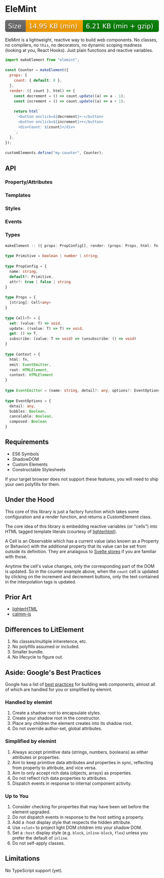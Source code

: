 # EleMint

![](docs/size-badge.svg)

EleMint is a lightweight, reactive way to build web components. No classes, no compilers, no `this`, no decorators, no dynamic scoping madness (looking at you, React Hooks). Just plain functions and reactive variables.

```js
import makeElement from "elemint";

const Counter = makeElement({
  props: {
    count: { default: 0 },
  },
  render: ({ count }, html) => {
    const decrement = () => count.update((a) => a - 1);
    const increment = () => count.update((a) => a + 1);

    return html`
      <button onclick=${decrement}>-</button>
      <button onclick=${increment}>+</button>
      <div>Count: ${count}</div>
    `;
  },
});

customElements.define("my-counter", Counter);
```

## API

### Property/Attributes

### Templates

### Styles

### Events

### Types

```ts
makeElement :: ({ props: PropConfig[], render: (props: Props, html: fn, context: Context) => HTML, css: string })

type Primitive = boolean | number | string;

type PropConfig = {
  name: string,
  default?: Primitive,
  attr?: true | false | string
}

type Props = {
  [string]: Cell<any>
}

type Cell<T> = {
  set: (value: T) => void,
  update: ((value: T) => T) => void,
  get: () => T,
  subscribe: (value: T => void) => (unsubscribe: () => void)
}

type Context = {
  html: fn,
  emit: EventEmitter,
  root: HTMLElement,
  context: HTMLElement
}

type EventEmitter = (name: string, detail?: any, options?: EventOptions) => Event

type EventOptions = {
  detail: any,
  bubbles: Boolean,
  cancelable: Boolean,
  composed: Boolean
}
```

## Requirements

- ES6 Symbols
- ShadowDOM
- Custom Elements
- Constructable Stylesheets

If your target browser does not support these features, you will need to ship your own polyfills for them.

## Under the Hood

This core of this library is just a factory function which takes some configuration and a render function, and returns a CustomElement class.

The core idea of this library is embedding reactive variables (or "cells") into HTML tagged template literals (courtesy of [lighterhtml](https://github.com/WebReflection/lighterhtml)).

A Cell is an Observable which has a current value (also known as a Property or Behavior) with the additional property that its value can be set from outside its definition. They are analagous to [Svelte stores](https://svelte.dev/docs#svelte_store) if you are familiar with those.

Anytime the cell's value changes, only the corresponding part of the DOM is updated. So in the counter example above, when the `count` cell is updated by clicking on the increment and decrement buttons, only the text contained in the interpolation tags is updated.

## Prior Art

- [lighterHTML](https://github.com/WebReflection/lighterhtml)
- [calmm-js](https://github.com/calmm-js)

## Differences to LitElement

1. No classes/multiple inheretence, etc.
1. No polyfills assumed or included.
1. Smaller bundle.
1. No lifecycle to figure out.

## Aside: Google's Best Practices

Google has a list of [best practices](https://developers.google.com/web/fundamentals/web-components/best-practices) for building web components, almost all of which are handled for you or simplified by elemint.

### Handled by elemint

1. Create a shadow root to encapsulate styles.
1. Create your shadow root in the constructor.
1. Place any children the element creates into its shadow root.
1. Do not override author-set, global attributes.

### Simplified by elemint

1. Always accept primitive data (strings, numbers, booleans) as either attributes or properties.
1. Aim to keep primitive data attributes and properties in sync, reflecting from property to attribute, and vice versa.
1. Aim to only accept rich data (objects, arrays) as properties.
1. Do not reflect rich data properties to attributes.
1. Dispatch events in response to internal component activity.

### Up to You

1. Consider checking for properties that may have been set before the element upgraded.
1. Do not dispatch events in response to the host setting a property.
1. Add a :host display style that respects the hidden attribute.
1. Use `<slot>` to project light DOM children into your shadow DOM.
1. Set a `:host` display style (e.g. `block`, `inline-block`, `flex`) unless you prefer the default of `inline`.
1. Do not self-apply classes.

## Limitations

No TypeScript support (yet).
